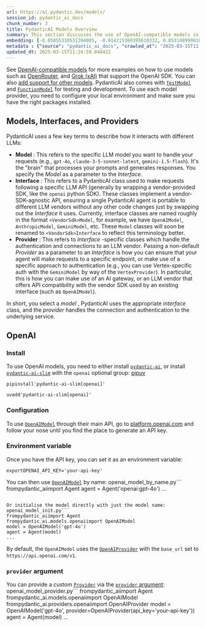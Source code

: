 ```yaml
---
url: https://ai.pydantic.dev/models/
session_id: pydantic_ai_docs
chunk_number: 3
title: PydanticAI Models Overview
summary: This section discusses the use of OpenAI-compatible models in PydanticAI, including OpenRouter and Grok (xAI). It outlines how to add support for custom models, introduces testing and development models such as TestModel and FunctionModel, and emphasizes the importance of configuring the local environment with the necessary packages for model providers.
embedding: [-0.05855318531394005, -0.014215360395610332, 0.05314899981021881, -0.04024944081902504, 0.030474912375211716, -0.015636896714568138, -0.014344590716063976, 0.015672139823436737, 0.011689490638673306, 0.0031690853647887707, -0.011572008021175861, -0.09201214462518692, -0.013146270997822285, -0.024577299132943153, -0.0038739792071282864, -0.04873166233301163, -0.0057595702819526196, 0.01681171916425228, -0.020806116983294487, 0.051222287118434906, 0.06597806513309479, 0.044666774570941925, 0.017775073647499084, 0.03432833030819893, -0.01907912828028202, -0.01785731129348278, -0.009269354864954948, 0.00912837591022253, -0.021276047453284264, -0.015707384794950485, 0.025423172861337662, -0.004343908745795488, -0.05498172342777252, -0.022638842463493347, -0.01079662423580885, 0.0009479353902861476, -0.0037564970552921295, 0.006737610790878534, 0.02195744402706623, 0.04783879965543747, 0.011695364490151405, -0.04682844877243042, 0.0018988079391419888, 0.0390041284263134, -0.046522997319698334, 0.019654791802167892, -0.006808100268244743, -0.019020386040210724, -0.010732009075582027, -4.27020677307155e-05, -0.023989887908101082, 0.053665921092033386, 0.0008590894285589457, -0.04760383442044258, -0.005310200620442629, -0.020253950729966164, 0.02589310146868229, 0.014074381440877914, 0.006432156544178724, -0.00032234209356829524, -0.012006692588329315, 0.014638296328485012, -0.01597759500145912, 0.0308273583650589, -0.020571153610944748, -0.04830872640013695, -0.056955426931381226, 0.03594958782196045, -0.07946503907442093, -0.011789349839091301, 0.004875516053289175, -0.012993544340133667, -0.016529761254787445, -0.005380690097808838, -0.008869914337992668, -0.019396329298615456, -0.008165020495653152, 0.13392983376979828, 0.02589310146868229, -0.0023863594979047775, -0.03230763599276543, 0.013569206930696964, -0.0011704175267368555, -0.037852801382541656, -0.0032395748421549797, -0.0215932484716177, -0.06400436162948608, 0.01580137200653553, -0.023860657587647438, -0.028195755556225777, 0.014626547694206238, -0.032143160700798035, -0.04133027791976929, 0.01907912828028202, 0.060291923582553864, 0.01829199679195881, -0.01850346475839615, 0.007319148164242506, 0.02544666826725006, 0.050423409789800644, 0.024577299132943153, -0.03348245844244957, -0.025752123445272446, 0.017363885417580605, 0.023085273802280426, 0.0010676204692572355, 0.04703991860151291, -0.01212417520582676, -0.0028900648467242718, 0.02913561463356018, -0.08040489256381989, -0.02013646811246872, 0.022650590166449547, -0.008493971079587936, -0.04645250737667084, 0.013052284717559814, -0.006931456737220287, 0.029300089925527573, -0.007372015155851841, -0.057378362864255905, -0.052867040038108826, -0.0014296128647401929, 0.06809274852275848, -0.003683070419356227, 0.043163001537323, 0.005374815780669451, 0.02220415696501732, -0.017716333270072937, -0.025634640827775, -0.04414985328912735, -0.015448924154043198, 0.025141214951872826, 0.014027387835085392, -0.027772819623351097, -0.010555786080658436, -0.030286939814686775, -0.031109316274523735, -0.014191863127052784, -0.029441067948937416, 0.036067068576812744, -0.0021484578028321266, -0.02032444067299366, -0.017516613006591797, 0.035855602473020554, -0.03449280560016632, -0.03526819124817848, -0.009052012115716934, -0.04985949397087097, -0.05897612124681473, 0.054323822259902954, -0.012829069048166275, 0.01600109040737152, 0.028266245499253273, 0.016106825321912766, -0.0349627360701561, 0.01953730918467045, 0.021440522745251656, 0.048778656870126724, 0.02255660481750965, -0.02608107402920723, -0.0023658000864088535, 0.09210613369941711, -0.03310651704668999, 0.0021088074427098036, -0.05014145001769066, 0.04088384658098221, -0.04191768914461136, 0.02034793607890606, -0.038698673248291016, -0.02422485314309597, -0.005968101322650909, -0.007935930043458939, -0.019408078864216805, -0.011184316128492355, 0.01912612095475197, -0.03432833030819893, -0.005327823106199503, 0.0018694372847676277, -0.023155763745307922, -0.06297051906585693, -0.03820524737238884, 0.03475126996636391, -0.06710589677095413, 0.010544037446379662, -0.0390276238322258, -0.0008422013488598168, -0.030709877610206604, 0.011260679922997952, -0.012958299368619919, 0.03157924488186836, 0.012206412851810455, -0.009316347539424896, 0.046922437846660614, 0.02610456943511963, 0.038886647671461105, 0.025611143559217453, 0.047509849071502686, -0.03914510831236839, 0.08049888163805008, 0.002309995936229825, 0.01912612095475197, -0.005885864142328501, 0.02504722960293293, -0.0472513847053051, 0.024177860468626022, -0.05282004922628403, 0.00440558698028326, 0.006843344774097204, 0.010820121504366398, 0.01825675182044506, 0.015143469907343388, -0.05606256052851677, 0.04454929381608963, -0.04579460620880127, -0.03714790940284729, -0.02892414480447769, -0.046499498188495636, 0.004288104362785816, 0.007001945748925209, 0.04476075991988182, 0.012535362504422665, 0.03324749320745468, -0.010608652606606483, -0.01353396289050579, -0.003826986299827695, 0.00985089223831892, 0.01202431507408619, -0.06644799560308456, 0.035432666540145874, -0.020888354629278183, 0.021229054778814316, 0.03181421011686325, -0.017152417451143265, -0.007571734953671694, 0.02671547792851925, -0.02732638642191887, 0.028618691489100456, -0.006485023535788059, 0.015766127035021782, -0.030098969116806984, 0.04337447136640549, -0.019971992820501328, -0.0004853488062508404, 0.024083875119686127, 0.04039042070508003, 0.010021241381764412, 0.015895357355475426, -0.05498172342777252, 0.02097059227526188, 0.005727262701839209, 0.049765508621931076, -0.003515658201649785, -0.005113417748361826, 0.001479542930610478, 0.012347390875220299, 0.007512994110584259, -0.03223714604973793, -0.004992998205125332, -0.08590307086706161, -0.01582486741244793, -0.0035949586890637875, 0.03587909787893295, 0.026363031938672066, 0.006185443606227636, 0.0009706976125016809, -0.02238037995994091, -0.06527317315340042, 0.013463472947478294, -0.04638201743364334, -0.02200443670153618, 0.05935206636786461, 0.021640243008732796, 0.01662374660372734, -0.030239947140216827, -0.010732009075582027, -0.020477166399359703, 0.020676886662840843, 0.03148525953292847, -0.001201990875415504, 0.00051214947598055, -0.015460672788321972, -0.047345373779535294, 0.027185406535863876, 0.01036781445145607, -0.013463472947478294, 0.002503841882571578, -0.02671547792851925, -0.034774765372276306, -0.04041391611099243, 0.02092359960079193, 0.00040127552347257733, 0.026527507230639458, 0.018374234437942505, -0.028242748230695724, 0.03197868540883064, 0.00036621440085582435, 0.048966627568006516, 0.013498717918992043, 0.004713977687060833, 0.02894764207303524, 0.05009445920586586, 0.008135650306940079, 0.004282230511307716, -0.03435182943940163, -0.016106825321912766, 0.033341482281684875, 0.011372287757694721, -0.003965028095990419, 0.035996582359075546, -0.023120518773794174, -0.04271657019853592, 0.03040442243218422, 0.016553258523344994, 0.00902264192700386, -0.02443632110953331, 0.007095931563526392, 0.020406678318977356, -0.004746285267174244, -0.022027933970093727, -0.002887127920985222, -0.06926757097244263, 0.01540193147957325, -0.014403332024812698, -0.01354571059346199, -0.049389563500881195, 0.04001447558403015, 0.045066215097904205, -0.030286939814686775, -0.031320784240961075, -0.0030662883073091507, 0.04779180511832237, -0.031273793429136276, -0.037053920328617096, 0.01703493483364582, 0.00377118238247931, 0.021017586812376976, -0.012112426571547985, -0.0027388064190745354, 0.04147125780582428, 0.03966202959418297, -0.07283903658390045, -0.003368805395439267, -0.03237812593579292, 0.033764418214559555, -0.061607725918293, 0.03970902040600777, -0.010044737718999386, 0.03167323023080826, 0.00985676608979702, 0.019584301859140396, 0.0018297870410606265, -0.02400163747370243, 0.01972527988255024, 0.03103882633149624, -0.01343997661024332, -0.009480822831392288, 0.009081383235752583, -0.03204917535185814, -0.016940949484705925, 0.0005613451940007508, -0.057566333562135696, 0.030310437083244324, 0.0007008554530330002, 0.00892865564674139, -0.03531518206000328, -0.002340835053473711, 0.026128066703677177, -0.02481226436793804, -0.030733373016119003, -0.007800825405865908, 0.03679545968770981, 0.0034569171257317066, -0.041071817278862, 0.014015640132129192, -0.006238311063498259, -0.004866704810410738, -0.02302653342485428, -0.004320411942899227, 0.0024054504465311766, 0.008529216051101685, 0.029934493824839592, 0.02219240926206112, 0.018162766471505165, -0.016929201781749725, 0.006637750659137964, 0.0030075472313910723, -0.009116627275943756, -0.02953505329787731, -0.022862058132886887, 0.050846345722675323, 0.05770731344819069, -0.04086034744977951, -0.02998148649930954, -0.0010742289014160633, 0.0029928619042038918, 0.01993674784898758, 0.04377391189336777, 0.009874388575553894, 0.046522997319698334, 0.021886955946683884, 0.015578154474496841, -0.006790477782487869, -0.010185716673731804, 0.01887940801680088, -0.018656190484762192, -0.01748136803507805, 0.058647170662879944, 0.015472420491278172, -0.02586960606276989, 0.02317926101386547, 0.03710091486573219, -0.04377391189336777, 0.024694781750440598, 0.00810627918690443, -0.014720533974468708, 0.004458453971892595, 0.0034774765372276306, 0.008118027821183205, 0.04558313637971878, 0.026832960546016693, -0.001029438804835081, -0.09013243019580841, -0.030216451734304428, -0.03035742975771427, -0.09097830206155777, 0.04187069833278656, 0.02034793607890606, -0.019619546830654144, -0.036067068576812744, -0.0534309558570385, 0.006126702763140202, 0.03061589039862156, 0.01683521643280983, -0.05253808945417404, -0.00399733567610383, -0.03207267075777054, -0.012182915583252907, 0.0016623747069388628, 0.01764584332704544, 0.000606135290581733, 0.009275228716433048, -0.019807517528533936, -0.026809463277459145, 0.0016271300846710801, -0.008335370570421219, -0.01477927528321743, -0.025117719545960426, -0.022862058132886887, 0.0063322968780994415, 0.014661792665719986, -0.014614799991250038, 0.030874352902173996, 0.011166693642735481, 0.021417025476694107, -0.00387691636569798, -0.04419684782624245, 0.03846370801329613, 0.0025288069155067205, 0.0390746183693409, -0.01520221121609211, 0.043844398111104965, -0.006731736473739147, -0.030451415106654167, -0.008464600890874863, 0.010755505412817001, 0.026973938569426537, 0.025963591411709785, 0.008770055137574673, 0.0036860075779259205, 0.016893956810235977, -0.015155218541622162, -0.02137003280222416, -0.009798024781048298, -0.02012472040951252, -0.026527507230639458, -0.04572411626577377, -0.007930056191980839, -0.009615927003324032, -0.028219250962138176, -0.010943477973341942, 0.01468528900295496, 0.037453360855579376, -0.04008496552705765, 0.03782930597662926, 0.003330623498186469, 0.05009445920586586, -0.002029506955295801, -0.0033218124881386757, 0.004490761552006006, 0.022027933970093727, -0.02650400996208191, 0.028830159455537796, 0.0594930425286293, -0.011654245667159557, 0.05526367947459221, -0.02236863225698471, -0.005280829966068268, 0.019361086189746857, -0.04147125780582428, 0.001041186973452568, -0.009504319168627262, -0.02481226436793804, -0.0063146743923425674, 0.06123178079724312, -0.0029355892911553383, -0.005947541911154985, 0.016588503494858742, -0.02321450598537922, 0.005260270554572344, 0.04264608025550842, -0.0678577870130539, 0.011172568425536156, 0.009533689357340336, 0.011478021740913391, 0.009322221390902996, 0.025752123445272446, 0.023707929998636246, 0.019760524854063988, 0.0148967569693923, 0.025352682918310165, 0.013169767335057259, -0.01703493483364582, -0.0215815007686615, 0.0027887364849448204, 0.013768927194178104, 0.02441282570362091, -0.027373379096388817, -0.0369599349796772, -0.029041627421975136, 0.0024891565553843975, 0.03202567994594574, -0.012288649566471577, 0.0059563531540334225, -0.017316892743110657, -0.04379740729928017, 0.0513162761926651, 0.0277023296803236, -0.010878861881792545, -0.035620637238025665, -0.030451415106654167, -0.041988179087638855, 0.047110408544540405, -0.015566406771540642, 0.017152417451143265, 0.00440558698028326, 0.021252550184726715, 0.00178426259662956, -0.0006347715971060097, 0.011930328793823719, 0.038886647671461105, 0.04910760745406151, 0.004567124880850315, -0.0025229325983673334, -0.031062323600053787, 0.023895902559161186, 0.015531161800026894, -0.05601556599140167, -0.008259006775915623, 0.02749086171388626, -0.01622430793941021, -0.020629893988370895, -0.018033534288406372, 0.02280331775546074, 0.0030545401386916637, 0.01151326671242714, 0.02319100871682167, 0.018761925399303436, -0.03348245844244957, -0.039521049708127975, -0.015166966244578362, -0.015542910434305668, 0.014767526648938656, -0.012793824076652527, -0.005468801595270634, 0.005260270554572344, 0.013169767335057259, -0.006884463597089052, 0.005081110168248415, -0.01722290739417076, 0.03200218081474304, -0.02401338517665863, -0.025611143559217453, -0.003495098790153861, 0.004664047621190548, -0.019184861332178116, -0.01582486741244793, -0.028219250962138176, 0.023872405290603638, 0.013345991261303425, 0.04060188680887222, 0.02382541261613369, -0.027020931243896484, -0.024389328435063362, -0.018374234437942505, -0.02814876288175583, -0.007301525678485632, 0.03148525953292847, 0.022956043481826782, -0.04288104549050331, 0.02280331775546074, 0.020688636228442192, -0.0063029262237250805, 0.008805299177765846, 0.050423409789800644, -0.013275501318275928, -0.022662337869405746, -0.002113213064149022, 0.01079662423580885, -0.012417880818247795, -0.0031485259532928467, 0.013569206930696964, -0.020183460786938667, 0.011865713633596897, -0.005783067084848881, -0.016893956810235977, -0.0006087052170187235, -0.03813475742936134, -0.0005786003894172609, 0.06828071922063828, -0.017998291179537773, -0.020853111520409584, -0.0015316756907850504, 0.014215360395610332, 0.020606398582458496, -0.0001988020958378911, -0.013616200536489487, -0.014356338419020176, -0.010508793406188488, -0.031908195465803146, 0.03858119249343872, -0.012500118464231491, 0.00471691507846117, 0.055780600756406784, -0.0008965369197539985, 0.003959153778851032, -0.01415661908686161, -0.0015830742195248604, -0.0451132096350193, -0.0009574808645993471, -0.026785967871546745, 0.0029532115440815687, 0.02258010022342205, -0.01788080856204033, -0.03226064518094063, 0.030239947140216827, 0.0036419518291950226, -0.02547016553580761, 0.00013868420501239598, 0.01479102298617363, -0.03571462258696556, -0.01057928241789341, -0.009662920609116554, 0.009187117218971252, 0.017751578241586685, 0.01624780334532261, 0.026222052052617073, -0.008047538809478283, 0.005172159057110548, 0.008118027821183205, 0.04412635788321495, -0.07157022505998611, 0.0009912570239976048, -0.004552439786493778, -0.014415079727768898, -0.015907105058431625, 0.010802499018609524, 0.04438481852412224, 0.03331798315048218, 0.00471691507846117, -0.03453980013728142, -0.029065124690532684, 0.03204917535185814, -0.0011410469887778163, 0.014238856732845306, 0.005277893040329218, -0.02279156818985939, 0.023778419941663742, -0.03035742975771427, -0.03240162134170532, 0.02836023084819317, -0.004426146391779184, 0.019549056887626648, -0.04492523521184921, 0.006579009350389242, 0.03627853840589523, -0.024741774424910545, 0.015542910434305668, -0.0057301996275782585, -0.0008370614959858358, -0.0002880152314901352, 0.0205476563423872, -0.03468078002333641, -0.0030075472313910723, -0.007013693917542696, 0.030639387667179108, 0.004293978679925203, -0.0007526210974901915, 0.019596049562096596, 0.0012342985719442368, -0.05728437751531601, -0.015484169125556946, 0.010191590525209904, 0.0018180387560278177, 0.007941804826259613, -0.029394075274467468, 0.010661520063877106, -0.004628803115338087, 0.01804528385400772, 0.02610456943511963, -0.0215815007686615, -0.02075912430882454, 0.01993674784898758, -0.005395375192165375, 0.013968647457659245, 0.0013231445336714387, 0.0010272359941154718, -0.0015816056402400136, 0.00019274442456662655, -0.011589630506932735, -0.004661110695451498, -0.049812499433755875, 0.029441067948937416, -0.012135922908782959, 0.015672139823436737, 0.01849171705543995, -0.009310473687946796, -0.010132849216461182, 0.04619404673576355, -0.02915911003947258, 0.0002626831119414419, 0.00430572684854269, -0.024177860468626022, -0.00995075237005949, -0.024929746985435486, -0.0064967721700668335, -0.025752123445272446, -0.04027293622493744, -0.003733000485226512, -0.04915459826588631, -0.004082510247826576, -0.0017710458487272263, -0.004699292592704296, -0.038534197956323624, 0.024765271693468094, 0.01602458767592907, -0.02443632110953331, 0.008746557869017124, 0.04816775023937225, 0.012171167880296707, -0.009921381250023842, -0.023531707003712654, 0.006749358959496021, 0.02319100871682167, 0.001039718510583043, 0.000881851592566818, -0.0005995269166305661, 0.002113213064149022, 0.0060797096230089664, -0.03938006982207298, 0.01456780731678009, 0.03942706435918808, 0.00575663335621357, -0.0028915335424244404, 0.032119665294885635, -0.0064967721700668335, -0.0008840544032864273, 0.008758306503295898, -0.006050338968634605, 0.020688636228442192, 0.0038534197956323624, 0.00023973734641913325, 0.031320784240961075, -0.0037359376437962055, 0.023978140205144882, 0.030075471848249435, -0.024483313784003258, 0.009110753424465656, 0.008458727039396763, 0.033576443791389465, -0.03611406311392784, 0.01375717855989933, -0.006579009350389242, 0.0014912910992279649, -0.02092359960079193, 0.022309891879558563, -0.007853692397475243, -0.015213959850370884, -0.018632695078849792, -0.04255209490656853, -0.011683615855872631, -0.037241894751787186, -0.0010712918592616916, 0.015601650811731815, 0.02610456943511963, 0.006637750659137964, 0.010038863867521286, 0.02074737660586834, -0.10000094771385193, -0.028454216197133064, 0.009833269752562046, 0.007013693917542696, 0.023531707003712654, -0.006432156544178724, 0.02030094340443611, 0.010955225676298141, 0.009169494733214378, 0.006267681252211332, -0.0011329700937494636, -0.014309345744550228, -0.03649000823497772, 0.0039532799273729324, 0.029605543240904808, -0.05601556599140167, 0.003348245983943343, -0.014908505603671074, 0.03369392827153206, 6.0255577409407124e-05, -0.019020386040210724, -0.010931729339063168, 0.00933984387665987, 0.009803898632526398, -0.011583755724132061, -0.008693691343069077, 0.007090057712048292, 0.0113076725974679, 0.023543456569314003, -0.007953552529215813, -0.03963853418827057, -0.0021675487514585257, 0.0009883199818432331, 0.016764726489782333, -0.03961503505706787, 0.0430690161883831, 0.0039327205158770084, 0.016106825321912766, -0.0011124106822535396, -0.012194664217531681, -0.007460127118974924, -0.01467354129999876, 0.03435182943940163, -0.009580682963132858, 0.013510465621948242, -0.01971353217959404, 0.0009141592308878899, -0.008082782849669456, -0.02937057800590992, -0.014720533974468708, 0.014978994615375996, 0.04010846093297005, 0.014638296328485012, 0.032542601227760315, 0.017716333270072937, 0.029629038646817207, -0.02523520030081272, 0.02034793607890606, -0.019607797265052795, 0.011313546448946, 0.0009303130791522563, -0.011313546448946, -0.023895902559161186, -0.006690617650747299, -0.04443180933594704, 0.010385436937212944, 0.03200218081474304, 0.0062324367463588715, -0.06254758685827255, -0.023672686889767647, -0.0031485259532928467, -0.0038416716270148754, -0.0009347186423838139, 0.02485925704240799, 0.002628666814416647, -0.016964446753263474, 0.017751578241586685, 0.0492955781519413, 0.03578511252999306, -0.028853656724095345, 0.015542910434305668, -0.008587957359850407, -0.0009215018944814801, 0.033952388912439346, 0.003224889514967799, -0.025799116119742393, 0.014121374115347862, -0.035432666540145874, 0.016717733815312386, 0.02629254199564457, 0.023097023367881775, -0.021229054778814316, 0.03446931019425392, -0.00089213129831478, -0.037876296788454056, 0.004901949316263199, -0.02137003280222416, 0.04292803630232811, 0.00036841718247160316, 0.02831323817372322, 0.037664830684661865, 0.040131960064172745, -0.01745787262916565, 0.009069634601473808, 0.012911306694149971, -0.0006802960415370762, 0.01499074324965477, -0.0297935139387846, 0.018421227112412453, 0.027443869039416313, 0.03820524737238884, 0.011572008021175861, -0.026410024613142014, -0.004611180629581213, -0.009222361259162426, 0.011008093133568764, 0.061325766146183014, -0.00022064647055231035, -0.04222314432263374, -0.004860830958932638, 0.023672686889767647, -0.022110171616077423, 0.012088930234313011, 0.025000236928462982, 0.007912433706223965, -0.050846345722675323, 0.0007078309427015483, -0.01642402820289135, -0.0034686652943491936, -0.01701143942773342, 0.0033041900023818016, -0.010285576805472374, -0.03566763177514076, 0.0058741155080497265, -0.03303602710366249, 0.0028695054352283478, 0.02485925704240799, -0.014544310048222542, 0.01932584121823311, -0.0082002654671669, 0.013886409811675549, -0.018327241763472557, -0.0007045267266221344, 0.0014112562639638782, -0.00934571772813797, 0.03122679889202118, 0.0027299951761960983, -0.025094222277402878, -0.005926982499659061, -0.011008093133568764, 0.009939003735780716, -0.02219240926206112, -0.004587684292346239, 0.031908195465803146, 0.010361939668655396, 0.012030188925564289, -0.025141214951872826, -0.06292352825403214, -0.01189508382230997, 0.0032601342536509037, 0.03742986544966698, 0.02568163350224495, 0.0026154499500989914, -0.007013693917542696, 0.006778729613870382, -0.021017586812376976, 0.008217887952923775, 0.011431029066443443, 0.015178714878857136, -0.01932584121823311, 0.008029916323721409, -0.0062911780551075935, 0.01171298697590828, -0.0005261005135253072, 0.05126928165555, 0.06724687665700912, 0.023132268339395523, -0.018550457432866096, -0.005154536571353674, 0.04276356101036072, 0.0061384509317576885, -0.005427682772278786, 0.015766127035021782, 0.03331798315048218, 0.045442160218954086, -0.04142426326870918, -0.004546565469354391, -0.00188705965410918, -0.025517158210277557, -0.003495098790153861, 0.03228414058685303, 0.0002270712866447866, 0.02650400996208191, 0.016670741140842438, 0.004358593840152025, -0.02173422835767269, 0.06795176863670349, 0.015707384794950485, -0.014438576065003872, 0.02196919173002243, 0.0001863196084741503, 0.012676341459155083, -0.018010038882493973, -0.004358593840152025, -0.02153450809419155, 0.013992143794894218, -0.0014655918348580599, -0.025000236928462982, 0.02753785438835621, 0.020430173724889755, -0.0016858711605891585, -0.002578736748546362, -0.03204917535185814, -0.014497317373752594, -0.01929059624671936, -0.005868241656571627, -0.04330398142337799, -0.0009361871634609997, -0.03750035539269447, -0.017164165154099464, -0.03270707651972771, -0.01703493483364582, -0.015131722204387188, 0.010520541109144688, 0.022544855251908302, -0.019795769825577736, 0.022286394611001015, 0.01645927131175995, 0.04452579841017723, 0.00953956414014101, -0.00798879750072956, 0.012582356110215187, -0.020007237792015076, -0.0020162903238087893, 0.005612717475742102, -0.004288104362785816, -0.007172295358031988, -0.01703493483364582, -0.00399439875036478, 0.0019340525614097714, 0.00017172610387206078, 0.026222052052617073, 0.010226835496723652, -0.05235011875629425, 0.021064579486846924, 0.016893956810235977, 0.040319930762052536, 0.036654483526945114, 0.0058623673394322395, -0.018562205135822296, -0.013216760009527206, -0.0030897848773747683, 0.02404863014817238, -0.01683521643280983, 0.019361086189746857, -0.013592703267931938, 0.009486696682870388, -0.0013965710531920195, -0.012218160554766655, -0.026621492579579353, -0.018620947375893593, 0.04664047807455063, 0.008652572520077229, -0.016071580350399017, -0.022063178941607475, -0.04297503083944321, 0.004672858864068985, 0.012711586430668831, 0.040343426167964935, 0.02031269110739231, -0.009980122558772564, 0.03143826872110367, -0.01140165887773037, 0.0030956589616835117, -0.006573135498911142, -0.007272155024111271, 0.003647825913503766, 0.011754105798900127, -0.008576208725571632, -0.009574808180332184, -0.024976739659905434, -0.009151872247457504, -0.019455071538686752, -0.003824049374088645, 0.02852470614016056, 0.009251732379198074, -0.014462072402238846, -0.010414807125926018, -0.0015478294808417559, 0.005069361999630928, 0.043397966772317886, 0.032754067331552505, 0.018221506848931313, -0.026527507230639458, 0.02118206024169922, 0.02483576163649559, 0.017751578241586685, -0.01342822890728712, 0.006637750659137964, -0.01810402423143387, 0.05690843239426613, -0.0005092123756185174, -0.036067068576812744, 0.00544530525803566, -0.001815101713873446, 0.009463200345635414, 0.02133478783071041, -0.07871314883232117, 0.008476348593831062, 0.01079075038433075, -0.04790928587317467, -0.004531880374997854, 0.023331986740231514, -0.0033041900023818016, 0.015061232261359692, 0.014285849407315254, -0.060855839401483536, -0.024130867794156075, -0.015542910434305668, -0.00914012361317873, -0.0009662920492701232, 0.02796079032123089, -0.014485569670796394, -0.0020882480312138796, 0.019584301859140396, -0.016717733815312386, -0.02034793607890606, 0.026410024613142014, 0.0032836305908858776, -0.03782930597662926, 0.017751578241586685, 0.004437894560396671, -0.0008510125335305929, 0.004338034428656101, -0.06226562708616257, -0.014861512929201126, -0.053524941205978394, 0.004734537098556757, -0.00954543799161911, -0.02241562493145466, 0.02152276039123535, 0.011436902917921543, 0.0026051702443510294, -0.011213687248528004, 0.011172568425536156, 0.00256552011705935, -0.0006413800292648375, 0.012840816751122475, 0.033388473093509674, 0.007947678677737713, 0.06259457767009735, -0.011237183585762978, -0.026222052052617073, 0.0008745089871808887, 0.024600796401500702, 0.03468078002333641, 0.01119606476277113, 0.016764726489782333, -0.03552665188908577, -0.026762470602989197, -0.022486114874482155, 0.029488060623407364, 0.024882754310965538, 0.000994928297586739, 0.006326422560960054, -0.005122228991240263, 0.037852801382541656, -0.009040264412760735, 0.04151824861764908, 0.003536217613145709, 0.01704668439924717, 0.0035303435288369656, -0.008552712388336658, -0.0016741229919716716, 0.02892414480447769, 0.00713117653504014, 0.029488060623407364, -0.001034578657709062, 0.013263753615319729, 0.02193394862115383, 0.004111880902200937, -0.04915459826588631, -0.011290050111711025, 0.01947856694459915, -0.015695637091994286, -0.00011261781037319452, 0.04577111080288887, -0.01930234394967556, -0.014415079727768898, 0.014532562345266342, 0.018750177696347237, -0.015484169125556946, -0.02958204597234726, -0.027467364445328712, 0.00754236476495862, -0.00524264806881547, 0.005727262701839209, -0.02173422835767269, -0.014485569670796394, 0.011748231016099453, -0.012312146835029125, 0.016541508957743645, 0.016142070293426514, -0.004244048614054918, -1.3251178643258754e-06, -0.0024157301522791386, -0.00209999643266201, 0.03780580684542656, 0.003967965021729469, 0.004881389904767275, -0.02565813809633255, 0.03674846887588501, -0.020535908639431, 0.03444581478834152, -0.00881117396056652, -0.011219561100006104, 0.008153272792696953, 0.009322221390902996, 0.005274956114590168, 0.04088384658098221, -0.005991598125547171, 0.011765853501856327, 0.008793551474809647, 0.001618318841792643, 0.030474912375211716, 0.02215716429054737, 0.0060562132857739925, -0.008012293837964535, 0.017610598355531693, 0.02753785438835621, 0.023543456569314003, -0.0112959248945117, 0.001253389404155314, -0.0014722002670168877, -0.044267334043979645, -0.019619546830654144, 0.02075912430882454, 0.0010118164354935288, -0.014849764294922352, 0.038886647671461105, -0.013733682222664356, -0.0003983384813182056, 0.025493662804365158, 0.027208903804421425, -0.001215941971167922, 0.008382363244891167, -0.02502373233437538, 0.02671547792851925, -0.01047354843467474, 0.0138511648401618, 0.009463200345635414, -0.013992143794894218, -0.04560663551092148, 0.022744575515389442, -0.003700692905113101, 0.012077181600034237, -0.008775928989052773, -0.00881117396056652, -0.011519140563905239, 0.021710731089115143, 0.006073835771530867, 0.012876061722636223, 0.030756870284676552, -0.02379016764461994, -0.005556913558393717, -0.015578154474496841, -0.010861240327358246, 0.045677121728658676, -0.022732827812433243, -0.042434610426425934, 0.014603051356971264, -0.017105424776673317, -0.015108225867152214, 0.011431029066443443, -0.005348382517695427, 0.02014821767807007, 0.00029756067669950426, -0.03632553294301033, -0.013592703267931938, 0.0037065669894218445, -0.02568163350224495, 0.010608652606606483, -0.018656190484762192, -0.04412635788321495, 0.012605852447450161, 0.007536490447819233, 0.01622430793941021, -0.02589310146868229, -0.03263658657670021, -0.005536354146897793, -0.014403332024812698, 0.026621492579579353, -0.013169767335057259, -0.016929201781749725, 0.0026580372359603643, -0.01953730918467045, 0.016893956810235977, 0.014144870452582836, -0.03348245844244957, 0.017352137714624405, 0.0023055903147906065, -0.0033130012452602386, 0.008253132924437523, 0.008006419986486435, 0.007054812740534544, -0.03649000823497772, 0.017387382686138153, -0.020853111520409584, -0.04577111080288887, -0.03573811799287796, 0.0003825517778750509, -0.00225712894462049, -0.036889445036649704, -0.0017020250670611858, 0.010538163594901562, 0.006608380004763603, 0.01909087598323822, -0.014450324699282646, 0.018115771934390068, -0.007231036201119423, 0.02734988182783127, -0.01006823405623436, 0.0033629313111305237, -0.008499844931066036, 0.00985089223831892, -0.03016945905983448, 0.016905704513192177, 0.022074926644563675, 0.0058829267509281635, -0.006073835771530867, -0.004429083317518234, -0.006755232810974121, 0.012112426571547985, -0.02300303615629673, -0.0059534162282943726, 0.039896994829177856, 0.010972848162055016, 0.00346279121004045, -0.014967246912419796, -0.006661246996372938, -0.02631603740155697, -0.018750177696347237, 0.003451043041422963, -0.011536763049662113, 0.013569206930696964, 0.01725815236568451, 0.015025988221168518, -0.012970047071576118, 0.03000498376786709, -0.021287795156240463, -0.00985089223831892, 0.0014274100540205836, -0.004546565469354391, -0.005128102842718363, -0.018820665776729584, 0.030263444408774376, 0.032331131398677826, 0.02097059227526188, -0.006778729613870382, 0.002309995936229825, 0.004252859856933355, -0.007107680197805166, -0.01261760015040636, -0.008153272792696953, 0.02502373233437538, -0.01907912828028202, 0.029229599982500076, 0.010737883858382702, 0.026973938569426537, -0.017739828675985336, 0.004479013383388519, 0.0023158700205385685, 0.028806664049625397, -0.012770327739417553, 0.014321094378829002, -0.009621801786124706, 0.01866794005036354, 0.025822613388299942, -0.008570334874093533, 0.0390746183693409, 0.03468078002333641, -0.00775970658287406, -0.022873805835843086, -0.02030094340443611, -0.03179071471095085, -0.034798260778188705, 0.010303199291229248, -0.006931456737220287, 0.03508022055029869, 0.013392983935773373, -0.022074926644563675, 0.02671547792851925, -0.015942350029945374, 0.003712441073730588, -0.03362343832850456, -0.010497044771909714, 0.019255351275205612, -0.008370614610612392, -0.045865096151828766, 0.012335643172264099, 0.025822613388299942, 0.03160274401307106, -0.005051739513874054, -0.02401338517665863, -0.00503411702811718, -0.01824500411748886, -0.0032013929449021816, 0.004611180629581213, -0.025752123445272446, 0.02239212952554226, -0.005389501340687275, 0.01541367918252945, 0.04452579841017723, 0.010050611570477486, 0.0036125811748206615, 0.0390276238322258, -0.018773673102259636, -0.013216760009527206, -0.061513740569353104, -0.03322399780154228, 0.0026051702443510294, 0.02094709686934948, 0.005803626496344805, 0.008123901672661304, 0.013498717918992043, 0.009827395901083946, 0.0024920934811234474, 0.006197192240506411, 0.03733588010072708, -0.008382363244891167, -0.010344318114221096, 0.021264297887682915, 0.00651439419016242, -0.021405277773737907, 0.0007761175511404872, 0.04844970628619194, -0.0030985961202532053, -0.01620081067085266, -0.009005019441246986, 0.0018944023177027702, 0.0036448887549340725, 0.021299542859196663, 0.002702093217521906, -0.020688636228442192, 0.012012566439807415, 0.03674846887588501, 0.022497862577438354, -0.02172248065471649, -0.008875789120793343, 0.039544545114040375, 0.010702638886868954, -0.02011297270655632, 0.04450229927897453, 0.03710091486573219, 0.016694236546754837, 0.05075236037373543, 0.0013686689781025052, 0.02589310146868229, -0.0718991756439209, -0.005562787409871817, 0.013862913474440575, 0.001044858363457024, 0.009351592510938644, 0.012887809425592422, -0.0012923054164275527, 0.031532254070043564, -0.01302878838032484, 0.006032716948539019, -0.004813837818801403, 0.007800825405865908, 0.008323621936142445, -0.004079573322087526, 0.028054775670170784, -0.0007162749534472823, 0.03679545968770981, 0.012793824076652527, -0.01212417520582676, -0.002897407626733184, 0.035832107067108154, -0.00019843496556859463, 0.0008598236599937081, 0.01057340856641531, 0.04205866903066635, 0.027161911129951477, -0.014403332024812698, 0.00912250205874443, 0.011489770375192165, -0.004919571802020073, 0.007906559854745865, 0.00193845818284899, -0.03752385079860687, -0.0063851638697087765, -0.022497862577438354, -0.004464327823370695, -0.02340247668325901, 0.01110795233398676, -0.00036566369817592204, 0.0016197874210774899, -0.05009445920586586, 0.0037976158782839775, 0.03555014729499817, 0.02194569632411003, 0.008347118273377419, 0.0021484578028321266, -0.015072980895638466, 0.0058329966850578785, -0.019819267094135284, 0.021405277773737907, -0.03576161712408066, 0.0064262826927006245, -0.012171167880296707, -0.0014934939099475741, 0.0061501991003751755, 0.009416207671165466, 0.015284448862075806, 0.01333424262702465, -0.019572554156184196, -0.03263658657670021, -0.015531161800026894, -0.008629076182842255, -0.006285303737968206, 0.025305690243840218, 0.03566763177514076, -0.030662883073091507, -0.018115771934390068, -0.00912250205874443, -0.017775073647499084, 0.019607797265052795, 0.038087766617536545, -0.03261309117078781, 0.010614527389407158, -0.034398820251226425, 0.013205012306571007, 0.003330623498186469, -0.009198864921927452, 0.011736483313143253, -0.00040200978401117027, -0.02196919173002243, -0.001309927785769105]
metadata : {"source": "pydantic_ai_docs", "crawled_at": "2025-03-15T11:24:59.048422", "url_path": "/models/", "chunk_size": 4526}
updated_dt: 2025-03-15T11:24:59.048422
---
```

See [OpenAI-compatible models](https://ai.pydantic.dev/models/#openai-compatible-models) for more examples on how to use models such as [OpenRouter](https://ai.pydantic.dev/models/#openrouter), and [Grok (xAI)](https://ai.pydantic.dev/models/#grok-xai) that support the OpenAI SDK.
You can also [add support for other models](https://ai.pydantic.dev/models/#implementing-custom-models).
PydanticAI also comes with [`TestModel`](https://ai.pydantic.dev/api/models/test/) and [`FunctionModel`](https://ai.pydantic.dev/api/models/function/) for testing and development.
To use each model provider, you need to configure your local environment and make sure you have the right packages installed.
## Models, Interfaces, and Providers
PydanticAI uses a few key terms to describe how it interacts with different LLMs:
  * **Model** : This refers to the specific LLM model you want to handle your requests (e.g., `gpt-4o`, `claude-3-5-sonnet-latest`, `gemini-1.5-flash`). It's the "brain" that processes your prompts and generates responses. You specify the _Model_ as a parameter to the _Interface_.
  * **Interface** : This refers to a PydanticAI class used to make requests following a specific LLM API (generally by wrapping a vendor-provided SDK, like the `openai` python SDK). These classes implement a vendor-SDK-agnostic API, ensuring a single PydanticAI agent is portable to different LLM vendors without any other code changes just by swapping out the _Interface_ it uses. Currently, interface classes are named roughly in the format `<VendorSdk>Model`, for example, we have `OpenAIModel`, `AnthropicModel`, `GeminiModel`, etc. These `Model` classes will soon be renamed to `<VendorSdk>Interface` to reflect this terminology better.
  * **Provider** : This refers to _Interface_ -specific classes which handle the authentication and connections to an LLM vendor. Passing a non-default _Provider_ as a parameter to an _Interface_ is how you can ensure that your agent will make requests to a specific endpoint, or make use of a specific approach to authentication (e.g., you can use Vertex-specific auth with the `GeminiModel` by way of the `VertexProvider`). In particular, this is how you can make use of an AI gateway, or an LLM vendor that offers API compatibility with the vendor SDK used by an existing interface (such as `OpenAIModel`).


In short, you select a _model_ , PydanticAI uses the appropriate _interface_ class, and the _provider_ handles the connection and authentication to the underlying service.
## OpenAI
### Install
To use OpenAI models, you need to either install [`pydantic-ai`](https://ai.pydantic.dev/install/), or install [`pydantic-ai-slim`](https://ai.pydantic.dev/install/#slim-install) with the `openai` optional group:
[pip](https://ai.pydantic.dev/models/#__tabbed_1_1)[uv](https://ai.pydantic.dev/models/#__tabbed_1_2)
```
pipinstall'pydantic-ai-slim[openai]'

```

```
uvadd'pydantic-ai-slim[openai]'

```

### Configuration
To use [`OpenAIModel`](https://ai.pydantic.dev/api/models/openai/#pydantic_ai.models.openai.OpenAIModel) through their main API, go to [platform.openai.com](https://platform.openai.com/) and follow your nose until you find the place to generate an API key.
### Environment variable
Once you have the API key, you can set it as an environment variable:
```
exportOPENAI_API_KEY='your-api-key'

```

You can then use [`OpenAIModel`](https://ai.pydantic.dev/api/models/openai/#pydantic_ai.models.openai.OpenAIModel) by name:
openai_model_by_name.py```
frompydantic_aiimport Agent
agent = Agent('openai:gpt-4o')
...

```

Or initialise the model directly with just the model name:
openai_model_init.py```
frompydantic_aiimport Agent
frompydantic_ai.models.openaiimport OpenAIModel
model = OpenAIModel('gpt-4o')
agent = Agent(model)
...

```

By default, the `OpenAIModel` uses the [`OpenAIProvider`](https://ai.pydantic.dev/api/providers/#pydantic_ai.providers.openai.OpenAIProvider.__init__) with the `base_url` set to `https://api.openai.com/v1`. 
### `provider` argument
You can provide a custom [`Provider`](https://ai.pydantic.dev/api/providers/#pydantic_ai.providers.Provider) via the [`provider` argument](https://ai.pydantic.dev/api/models/openai/#pydantic_ai.models.openai.OpenAIModel.__init__):
openai_model_provider.py```
frompydantic_aiimport Agent
frompydantic_ai.models.openaiimport OpenAIModel
frompydantic_ai.providers.openaiimport OpenAIProvider
model = OpenAIModel('gpt-4o', provider=OpenAIProvider(api_key='your-api-key'))
agent = Agent(model)
...